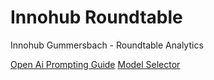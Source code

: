 # Innohub Roundtable
Innohub Gummersbach - Roundtable Analytics

[Open Ai Prompting Guide]([Titanic%20Dataset/Titanic%20Questions.md](https://cookbook.openai.com/examples/gpt4-1_prompting_guide))
[Model Selector](https://help.openai.com/en/articles/7864572-what-is-the-chatgpt-model-selector)
